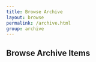 ```yaml
---
title: Browse Archive 
layout: browse
permalink: /archive.html
group: archive
---
```


## Browse Archive Items
